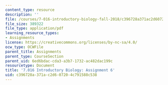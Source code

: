 ```yaml
---
content_type: resource
description: ''
file: /courses/7-016-introductory-biology-fall-2018/c396728a371ac2d607204c791588c538_MIT7_016F18PS6.pdf
file_size: 389322
file_type: application/pdf
learning_resource_types:
- Assignments
license: https://creativecommons.org/licenses/by-nc-sa/4.0/
ocw_type: OCWFile
parent_title: Assignments
parent_type: CourseSection
parent_uid: 6ed6bdac-cda3-a3b7-1732-ac482dac199c
resourcetype: Document
title: '7.016 Introductory Biology: Assignment 6'
uid: c396728a-371a-c2d6-0720-4c791588c538
---
```

